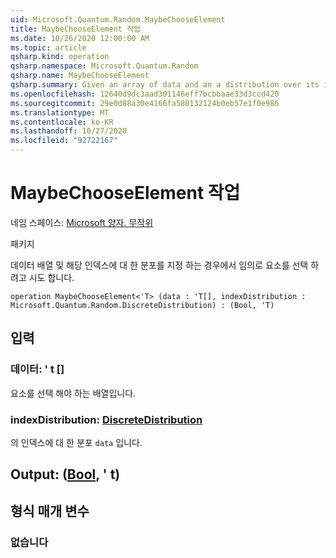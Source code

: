```yaml
---
uid: Microsoft.Quantum.Random.MaybeChooseElement
title: MaybeChooseElement 작업
ms.date: 10/26/2020 12:00:00 AM
ms.topic: article
qsharp.kind: operation
qsharp.namespace: Microsoft.Quantum.Random
qsharp.name: MaybeChooseElement
qsharp.summary: Given an array of data and an a distribution over its indices, attempts to choose an element at random.
ms.openlocfilehash: 12640d9dc3aad301146eff7bcbbaae33d3ccd420
ms.sourcegitcommit: 29e0d88a30e4166fa580132124b0eb57e1f0e986
ms.translationtype: MT
ms.contentlocale: ko-KR
ms.lasthandoff: 10/27/2020
ms.locfileid: "92722167"
---
```

# <a name="maybechooseelement-operation"></a>MaybeChooseElement 작업

네임 스페이스: [Microsoft 양자. 무작위](xref:Microsoft.Quantum.Random)

패키지 [](https://nuget.org/packages/)


데이터 배열 및 해당 인덱스에 대 한 분포를 지정 하는 경우에서 임의로 요소를 선택 하려고 시도 합니다.

```qsharp
operation MaybeChooseElement<'T> (data : 'T[], indexDistribution : Microsoft.Quantum.Random.DiscreteDistribution) : (Bool, 'T)
```


## <a name="input"></a>입력

### <a name="data--t"></a>데이터: ' t []

요소를 선택 해야 하는 배열입니다.


### <a name="indexdistribution--discretedistribution"></a>indexDistribution: [DiscreteDistribution](xref:Microsoft.Quantum.Random.DiscreteDistribution)

의 인덱스에 대 한 분포 `data` 입니다.



## <a name="output--boolt"></a>Output: ([Bool](xref:microsoft.quantum.lang-ref.bool), ' t)



## <a name="type-parameters"></a>형식 매개 변수

### <a name="t"></a>없습니다

